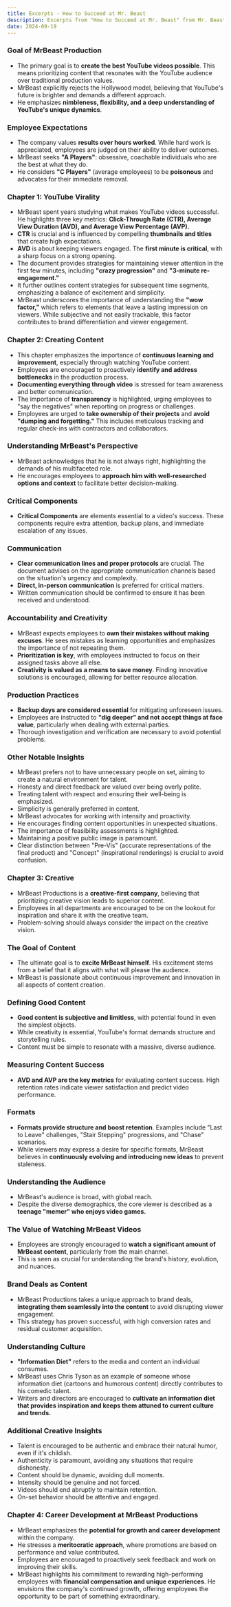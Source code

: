 ```yaml
---
title: Excerpts - How to Succeed at Mr. Beast
description: Excerpts from "How to Succeed at Mr. Beast" from Mr. Beast
date: 2024-09-19
---
```

### **Goal of MrBeast Production**

*   The primary goal is to **create the best YouTube videos possible**. This means prioritizing content that resonates with the YouTube audience over traditional production values.
*   MrBeast explicitly rejects the Hollywood model, believing that YouTube's future is brighter and demands a different approach. 
*   He emphasizes **nimbleness, flexibility, and a deep understanding of YouTube's unique dynamics**.

### **Employee Expectations**

*   The company values **results over hours worked**. While hard work is appreciated, employees are judged on their ability to deliver outcomes.
*   MrBeast seeks **"A Players"**: obsessive, coachable individuals who are the best at what they do. 
*   He considers **"C Players"** (average employees) to be **poisonous** and advocates for their immediate removal.

### **Chapter 1: YouTube Virality**

*   MrBeast spent years studying what makes YouTube videos successful. He highlights three key metrics: **Click-Through Rate (CTR), Average View Duration (AVD), and Average View Percentage (AVP).**
*   **CTR** is crucial and is influenced by compelling **thumbnails and titles** that create high expectations.
*   **AVD** is about keeping viewers engaged. The **first minute is critical**, with a sharp focus on a strong opening.
*   The document provides strategies for maintaining viewer attention in the first few minutes, including **"crazy progression"** and **"3-minute re-engagement."**
*   It further outlines content strategies for subsequent time segments, emphasizing a balance of excitement and simplicity.
*   MrBeast underscores the importance of understanding the **"wow factor,"** which refers to elements that leave a lasting impression on viewers. While subjective and not easily trackable, this factor contributes to brand differentiation and viewer engagement. 

### **Chapter 2: Creating Content**

*   This chapter emphasizes the importance of **continuous learning and improvement**, especially through watching YouTube content.
*   Employees are encouraged to proactively **identify and address bottlenecks** in the production process.
*   **Documenting everything through video** is stressed for team awareness and better communication. 
*   The importance of **transparency** is highlighted, urging employees to "say the negatives" when reporting on progress or challenges.
*   Employees are urged to **take ownership of their projects** and **avoid "dumping and forgetting."**  This includes meticulous tracking and regular check-ins with contractors and collaborators.

### **Understanding MrBeast's Perspective**

*   MrBeast acknowledges that he is not always right, highlighting the demands of his multifaceted role.
*   He encourages employees to **approach him with well-researched options and context** to facilitate better decision-making.

### **Critical Components**

*   **Critical Components** are elements essential to a video's success. These components require extra attention, backup plans, and immediate escalation of any issues.

### **Communication**

*   **Clear communication lines and proper protocols** are crucial. The document advises on the appropriate communication channels based on the situation's urgency and complexity. 
*   **Direct, in-person communication** is preferred for critical matters. 
*   Written communication should be confirmed to ensure it has been received and understood.

### **Accountability and Creativity**

*   MrBeast expects employees to **own their mistakes without making excuses**. He sees mistakes as learning opportunities and emphasizes the importance of not repeating them.
*   **Prioritization is key**, with employees instructed to focus on their assigned tasks above all else.
*   **Creativity is valued as a means to save money**. Finding innovative solutions is encouraged, allowing for better resource allocation.

### **Production Practices**

*   **Backup days are considered essential** for mitigating unforeseen issues. 
*   Employees are instructed to **"dig deeper" and not accept things at face value**, particularly when dealing with external parties. 
*   Thorough investigation and verification are necessary to avoid potential problems.

### **Other Notable Insights**

*   MrBeast prefers not to have unnecessary people on set, aiming to create a natural environment for talent. 
*   Honesty and direct feedback are valued over being overly polite. 
*   Treating talent with respect and ensuring their well-being is emphasized.
*   Simplicity is generally preferred in content.
*   MrBeast advocates for working with intensity and proactivity.
*   He encourages finding content opportunities in unexpected situations.
*   The importance of feasibility assessments is highlighted. 
*   Maintaining a positive public image is paramount. 
*   Clear distinction between "Pre-Vis" (accurate representations of the final product) and "Concept" (inspirational renderings) is crucial to avoid confusion.

### **Chapter 3: Creative**

*   MrBeast Productions is a **creative-first company**, believing that prioritizing creative vision leads to superior content.
*   Employees in all departments are encouraged to be on the lookout for inspiration and share it with the creative team.
*   Problem-solving should always consider the impact on the creative vision. 

### **The Goal of Content**

*   The ultimate goal is to **excite MrBeast himself**. His excitement stems from a belief that it aligns with what will please the audience.
*   MrBeast is passionate about continuous improvement and innovation in all aspects of content creation.

### **Defining Good Content**

*   **Good content is subjective and limitless**, with potential found in even the simplest objects.
*   While creativity is essential, YouTube's format demands structure and storytelling rules. 
*   Content must be simple to resonate with a massive, diverse audience.

### **Measuring Content Success**

*   **AVD and AVP are the key metrics** for evaluating content success.  High retention rates indicate viewer satisfaction and predict video performance.

### **Formats**

*   **Formats provide structure and boost retention**. Examples include "Last to Leave" challenges, "Stair Stepping" progressions, and "Chase" scenarios. 
*   While viewers may express a desire for specific formats, MrBeast believes in **continuously evolving and introducing new ideas** to prevent staleness.

### **Understanding the Audience**

*   MrBeast's audience is broad, with global reach. 
*   Despite the diverse demographics, the core viewer is described as a **teenage "memer" who enjoys video games.**

### **The Value of Watching MrBeast Videos**

*   Employees are strongly encouraged to **watch a significant amount of MrBeast content**, particularly from the main channel. 
*   This is seen as crucial for understanding the brand's history, evolution, and nuances.

### **Brand Deals as Content**

*   MrBeast Productions takes a unique approach to brand deals, **integrating them seamlessly into the content** to avoid disrupting viewer engagement. 
*   This strategy has proven successful, with high conversion rates and residual customer acquisition.

### **Understanding Culture**

*   **"Information Diet"** refers to the media and content an individual consumes. 
*   MrBeast uses Chris Tyson as an example of someone whose information diet (cartoons and humorous content) directly contributes to his comedic talent. 
*   Writers and directors are encouraged to **cultivate an information diet that provides inspiration and keeps them attuned to current culture and trends.**

### **Additional Creative Insights**

*   Talent is encouraged to be authentic and embrace their natural humor, even if it's childish. 
*   Authenticity is paramount, avoiding any situations that require dishonesty. 
*   Content should be dynamic, avoiding dull moments.
*   Intensity should be genuine and not forced. 
*   Videos should end abruptly to maintain retention.
*   On-set behavior should be attentive and engaged.

### **Chapter 4: Career Development at MrBeast Productions**

*   MrBeast emphasizes the **potential for growth and career development** within the company.
*   He stresses a **meritocratic approach**, where promotions are based on performance and value contributed. 
*   Employees are encouraged to proactively seek feedback and work on improving their skills. 
*   MrBeast highlights his commitment to rewarding high-performing employees with **financial compensation and unique experiences**.  He envisions the company's continued growth, offering employees the opportunity to be part of something extraordinary. 

